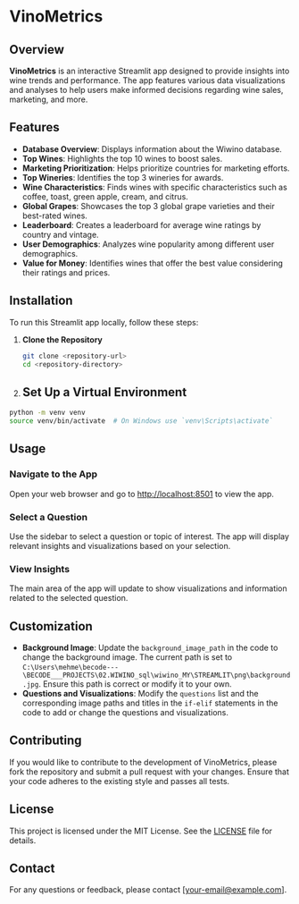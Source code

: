 # VinoMetrics

## Overview

**VinoMetrics** is an interactive Streamlit app designed to provide insights into wine trends and performance. The app features various data visualizations and analyses to help users make informed decisions regarding wine sales, marketing, and more.

## Features

- **Database Overview**: Displays information about the Wiwino database.
- **Top Wines**: Highlights the top 10 wines to boost sales.
- **Marketing Prioritization**: Helps prioritize countries for marketing efforts.
- **Top Wineries**: Identifies the top 3 wineries for awards.
- **Wine Characteristics**: Finds wines with specific characteristics such as coffee, toast, green apple, cream, and citrus.
- **Global Grapes**: Showcases the top 3 global grape varieties and their best-rated wines.
- **Leaderboard**: Creates a leaderboard for average wine ratings by country and vintage.
- **User Demographics**: Analyzes wine popularity among different user demographics.
- **Value for Money**: Identifies wines that offer the best value considering their ratings and prices.

## Installation

To run this Streamlit app locally, follow these steps:

1. **Clone the Repository**

   ```bash
   git clone <repository-url>
   cd <repository-directory>
   ```
2. ## Set Up a Virtual Environment

```bash
python -m venv venv
source venv/bin/activate  # On Windows use `venv\Scripts\activate`
```

## Usage

### Navigate to the App

Open your web browser and go to [http://localhost:8501](http://localhost:8501) to view the app.

### Select a Question

Use the sidebar to select a question or topic of interest. The app will display relevant insights and visualizations based on your selection.

### View Insights

The main area of the app will update to show visualizations and information related to the selected question.

## Customization

- **Background Image**: Update the `background_image_path` in the code to change the background image. The current path is set to `C:\Users\mehme\becode---\BECODE___PROJECTS\02.WIWINO_sql\wiwino_MY\STREAMLIT\png\background.jpg`. Ensure this path is correct or modify it to your own.
- **Questions and Visualizations**: Modify the `questions` list and the corresponding image paths and titles in the `if-elif` statements in the code to add or change the questions and visualizations.

## Contributing

If you would like to contribute to the development of VinoMetrics, please fork the repository and submit a pull request with your changes. Ensure that your code adheres to the existing style and passes all tests.

## License

This project is licensed under the MIT License. See the [LICENSE](LICENSE) file for details.

## Contact

For any questions or feedback, please contact [your-email@example.com].
